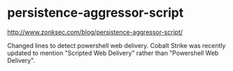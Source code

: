 # persistence-aggressor-script

http://www.zonksec.com/blog/persistence-aggressor-script/

Changed lines to detect powershell web delivery.  Cobalt Strike was recently updated to mention "Scripted Web Delivery" rather than "Powershell Web Delivery".  
